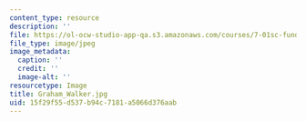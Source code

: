 ```yaml
---
content_type: resource
description: ''
file: https://ol-ocw-studio-app-qa.s3.amazonaws.com/courses/7-01sc-fundamentals-of-biology-fall-2011/15f29f55d537b94c7181a5066d376aab_Graham_Walker.jpg
file_type: image/jpeg
image_metadata:
  caption: ''
  credit: ''
  image-alt: ''
resourcetype: Image
title: Graham_Walker.jpg
uid: 15f29f55-d537-b94c-7181-a5066d376aab
---
```

